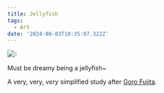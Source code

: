 ```yaml
---
title: Jellyfish
tags:
  - Art
date: '2024-08-03T10:35:07.322Z'
---
```


![💧](http://res.cloudinary.com/cpadilla/image/upload/v1722701541/chrisdpadilla/blog/art/gltsbbrzrcgg7n54v3jg.jpg)

Must be dreamy being a jellyfish~

A very, very, _very_ simplified study after [Goro Fujita](https://www.goro.art).
